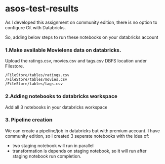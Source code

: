 # asos-test-results

As I developed this assignment on community edition, there is no option to configure Git with Databricks.

So, adding below steps to run these notebooks on your databricks account

### 1.Make available Movielens data on databricks.

Upload the ratings.csv, movies.csv and tags.csv DBFS location under Filestore.

```
/FileStore/tables/ratings.csv
/FileStore/tables/movies.csv
/FileStore/tables/tags.csv
```

### 2.Adding notebooks to databricks workspace

Add all 3 notebooks in your databricks workspace

### 3. Pipeline creation
We can create a pipeline/job in databricks but with premium account. I have community edition, so I created 3 seperate 
notebooks with the idea of:  
- two staging notebook will run in parallel  
- transformation is depends on staging notebook, so it will run after staging notebook run completion.


